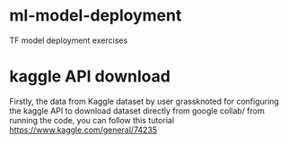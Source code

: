 # ml-model-deployment
 TF model deployment exercises

# kaggle API download
 Firstly, the data from Kaggle dataset by user grassknoted 
 for configuring the kaggle API to download dataset directly from google collab/ from running the code,
 you can follow this tutorial https://www.kaggle.com/general/74235
